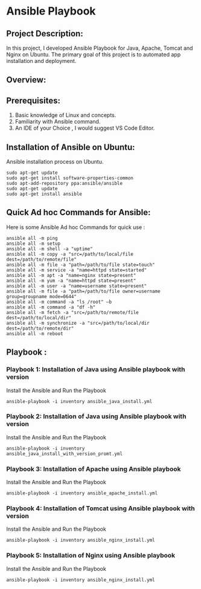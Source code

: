 #  Ansible Playbook 

## Project Description:
In this project, I developed Ansible Playbook for Java, Apache, Tomcat and Nginx on Ubuntu. The primary goal of this project is to automated app installation and deployment.

## Overview:

## Prerequisites:

1. Basic knowledge of Linux and concepts.
2. Familiarity with Ansible command.
3. An IDE of your Choice , I would suggest VS Code Editor.

## Installation of Ansible on Ubuntu:
Ansible installation process on Ubuntu.

```
sudo apt-get update 
sudo apt-get install software-properties-common 
sudo apt-add-repository ppa:ansible/ansible 
sudo apt-get update 
sudo apt-get install ansible
```

## Quick Ad hoc Commands for Ansible:
Here is some Ansible Ad hoc Commands for quick use :

```
ansible all -m ping
ansible all -m setup
ansible all -m shell -a "uptime"
ansible all -m copy -a "src=/path/to/local/file dest=/path/to/remote/file"
ansible all -m file -a "path=/path/to/file state=touch"
ansible all -m service -a "name=httpd state=started"
ansible all -m apt -a "name=nginx state=present"
ansible all -m yum -a "name=httpd state=present"
ansible all -m user -a "name=username state=present"
ansible all -m file -a "path=/path/to/file owner=username group=groupname mode=0644"
ansible all -m command -a "ls /root" –b
ansible all -m command -a "df -h"
ansible all -m fetch -a "src=/path/to/remote/file dest=/path/to/local/dir"
ansible all -m synchronize -a "src=/path/to/local/dir dest=/path/to/remote/dir"
ansible all -m reboot
```

## Playbook :

### Playbook 1: Installation of Java using Ansible playbook with version

Install the Ansible and Run the Playbook

```
ansible-playbook -i inventory ansible_java_install.yml
```

### Playbook 2: Installation of Java using Ansible playbook with version

Install the Ansible and Run the Playbook

```
ansible-playbook -i inventory ansible_java_install_with_version_promt.yml
```

### Playbook 3: Installation of Apache using Ansible playbook

Install the Ansible and Run the Playbook

```
ansible-playbook -i inventory ansible_apache_install.yml
```

### Playbook 4: Installation of Tomcat using Ansible playbook with version

Install the Ansible and Run the Playbook

```
ansible-playbook -i inventory ansible_nginx_install.yml
```

### Playbook 5: Installation of Nginx using Ansible playbook

Install the Ansible and Run the Playbook

```
ansible-playbook -i inventory ansible_nginx_install.yml
```